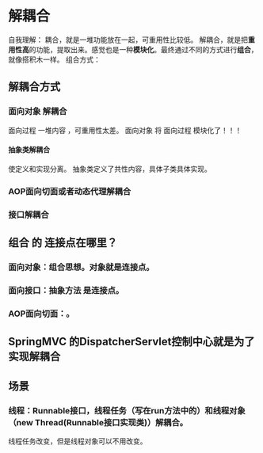 
# 解耦合
自我理解：
耦合，就是一堆功能放在一起，可重用性比较低。
解耦合，就是把**重用性高**的功能，提取出来。感觉也是一种**模块化**。最终通过不同的方式进行**组合**，就像搭积木一样。
组合方式：

## 解耦合方式

### 面向对象 解耦合
面向过程 一堆内容 ，可重用性太差。
面向对象 将 面向过程 模块化了！！！
#### 抽象类解耦合
使定义和实现分离。
抽象类定义了共性内容，具体子类具体实现。

### AOP面向切面或者动态代理解耦合


### 接口解耦合



## 组合 的 连接点在哪里？
### 面向对象：组合思想。对象就是连接点。
### 面向接口：抽象方法 是连接点。
### AOP面向切面：。

## SpringMVC 的DispatcherServlet控制中心就是为了实现解耦合


## 场景
### 线程：Runnable接口，线程任务（写在run方法中的）和线程对象（new Thread(Runnable接口实现类)）解耦合。
线程任务改变，但是线程对象可以不用改变。